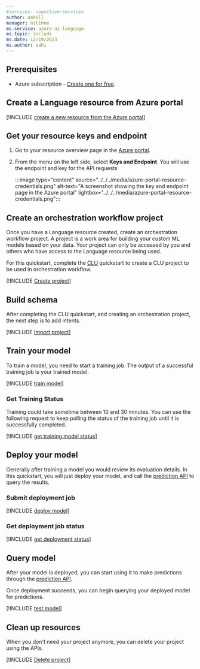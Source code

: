```yaml
---
#services: cognitive-services
author: aahill
manager: nitinme
ms.service: azure-ai-language
ms.topic: include
ms.date: 12/19/2023
ms.author: aahi
---
```


## Prerequisites

* Azure subscription - [Create one for free](https://azure.microsoft.com/free/cognitive-services).



## Create a Language resource from Azure portal

[!INCLUDE [create a new resource from the Azure portal](../resource-creation-azure-portal.md)]




## Get your resource keys and endpoint

1. Go to your resource overview page in the [Azure portal](https://portal.azure.com/#home).
2. From the menu on the left side, select **Keys and Endpoint**. You will use the endpoint and key for the API requests 

    :::image type="content" source="../../../media/azure-portal-resource-credentials.png" alt-text="A screenshot showing the key and endpoint page in the Azure portal" lightbox="../../../media/azure-portal-resource-credentials.png":::



## Create an orchestration workflow project 

Once you have a Language resource created, create an orchestration workflow project. A project is a work area for building your custom ML models based on your data. Your project can only be accessed by you and others who have access to the Language resource being used.

For this quickstart, complete the [CLU](../../../conversational-language-understanding/quickstart.md) quickstart to create a CLU project to be used in orchestration workflow.

[!INCLUDE [Create project](../rest-api/create-project.md)]



## Build schema

After completing the CLU quickstart, and creating an orchestration project, the next step is to add intents.

[!INCLUDE [Import project](../rest-api/import-project.md)]




## Train your model

To train a model, you need to start a training job. The output of a successful training job is your trained model.

[!INCLUDE [train model](../rest-api/train-model.md)]



### Get Training Status

Training could take sometime between 10 and 30 minutes. You can use the following request to keep polling the status of the training job until it is successfully completed.

[!INCLUDE [get training model status](../rest-api/get-training-status.md)]



## Deploy your model

Generally after training a model you would review its evaluation details. In this quickstart, you will just deploy your model, and call the [prediction API](https://aka.ms/clu-apis) to query the results.

### Submit deployment job

[!INCLUDE [deploy model](../rest-api/deploy-model.md)]



### Get deployment job status

[!INCLUDE [get deployment status](../rest-api/get-deployment-status.md)]



## Query model 

After your model is deployed, you can start using it to make predictions through the [prediction API](https://aka.ms/clu-apis). 

Once deployment succeeds, you can begin querying your deployed model for predictions. 

[!INCLUDE [test model](../rest-api/query-model.md)]



## Clean up resources

When you don't need your project anymore, you can delete your project using the APIs.

[!INCLUDE [Delete project](../rest-api/delete-project.md)]



